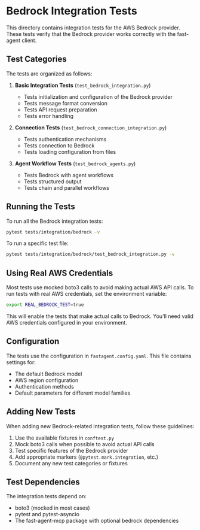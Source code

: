 # Bedrock Integration Tests

This directory contains integration tests for the AWS Bedrock provider. These tests verify that the Bedrock provider works correctly with the fast-agent client.

## Test Categories

The tests are organized as follows:

1. **Basic Integration Tests** (`test_bedrock_integration.py`)
   - Tests initialization and configuration of the Bedrock provider
   - Tests message format conversion
   - Tests API request preparation
   - Tests error handling

2. **Connection Tests** (`test_bedrock_connection_integration.py`)
   - Tests authentication mechanisms
   - Tests connection to Bedrock
   - Tests loading configuration from files

3. **Agent Workflow Tests** (`test_bedrock_agents.py`)
   - Tests Bedrock with agent workflows
   - Tests structured output
   - Tests chain and parallel workflows

## Running the Tests

To run all the Bedrock integration tests:

```bash
pytest tests/integration/bedrock -v
```

To run a specific test file:

```bash
pytest tests/integration/bedrock/test_bedrock_integration.py -v
```

## Using Real AWS Credentials

Most tests use mocked boto3 calls to avoid making actual AWS API calls. To run tests with real AWS credentials, set the environment variable:

```bash
export REAL_BEDROCK_TEST=true
```

This will enable the tests that make actual calls to Bedrock. You'll need valid AWS credentials configured in your environment.

## Configuration

The tests use the configuration in `fastagent.config.yaml`. This file contains settings for:

- The default Bedrock model
- AWS region configuration
- Authentication methods
- Default parameters for different model families

## Adding New Tests

When adding new Bedrock-related integration tests, follow these guidelines:

1. Use the available fixtures in `conftest.py`
2. Mock boto3 calls when possible to avoid actual API calls
3. Test specific features of the Bedrock provider
4. Add appropriate markers (`@pytest.mark.integration`, etc.)
5. Document any new test categories or fixtures

## Test Dependencies

The integration tests depend on:

- boto3 (mocked in most cases)
- pytest and pytest-asyncio
- The fast-agent-mcp package with optional bedrock dependencies